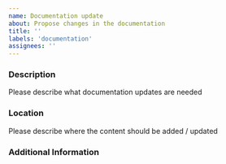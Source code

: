 ```yaml
---
name: Documentation update
about: Propose changes in the documentation
title: ''
labels: 'documentation'
assignees: ''
---
```


### Description

Please describe what documentation updates are needed

### Location

Please describe where the content should be added / updated

### Additional Information